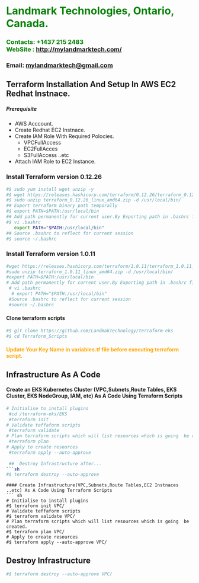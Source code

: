 
#  **<span style="color:green">Landmark Technologies, Ontario, Canada.</span>**
### **<span style="color:green">Contacts: +1437 215 2483<br> WebSite : <http://mylandmarktech.com/></span>**
### **Email: mylandmarktech@gmail.com**



## Terraform Installation And Setup In AWS EC2 Redhat Instnace.
##### Prerequisite
+ AWS Acccount.
+ Create Redhat EC2 Instnace.
+ Create IAM Role With Required Polocies.
   + VPCFullAccess
   + EC2FullAcces
   + S3FullAccess  ..etc
+ Attach IAM Role to EC2 Instance.

### Install Terraform version 0.12.26

``` sh
#$ sudo yum install wget unzip -y
#$ wget https://releases.hashicorp.com/terraform/0.12.26/terraform_0.12.26_linux_amd64.zip
#$ sudo unzip terraform_0.12.26_linux_amd64.zip -d /usr/local/bin/
## Export terraform binary path temporally
#$ export PATH=$PATH:/usr/local/bin
## Add path permanently for current user.By Exporting path in .bashrc file at end of file.
#$ vi .bashrc
   export PATH="$PATH:/usr/local/bin"
## Source .bashrc to reflect for current session
#$ source ~/.bashrc   
```
### Install Terraform version 1.0.11
``` sh
#wget https://releases.hashicorp.com/terraform/1.0.11/terraform_1.0.11_linux_amd64.zip 
#sudo unzip terraform_1.0.11_linux_amd64.zip -d /usr/local/bin/
#export PATH=$PATH:/usr/local/bin
# Add path permanently for current user.By Exporting path in .bashrc file at end of file.
 # vi .bashrc
  # export PATH="$PATH:/usr/local/bin"
 #Source .bashrc to reflect for current session
 #source ~/.bashrc   

```
#### Clone terraform scripts
``` sh
#$ git clone https://github.com/LandmakTechnology/terraform-eks
#$ cd Terraform_Scripts
```
#### <span style="color:orange">Update Your Key Name in variables.tf file before executing terraform script.</span>
## Infrastructure As A Code

#### Create an EKS Kubernetes Cluster (VPC,Subnets,Route Tables, EKS Cluster, EKS NodeGroup, IAM, etc) As A Code Using Terraform Scripts
``` sh
# Initialise to install plugins
 #cd /terraform-eks/EKS
 #terraform init 
# Validate teffaform scripts
 #terraform validate 
# Plan terraform scripts which will list resources which is going  be created.
 #terraform plan 
# Apply to create resources
 #terraform apply --auto-approve 
 
 ##  Destroy Infrastructure after...  
```sh
#$ terraform destroy --auto-approve 
```
```
#### Create Infrastructure(VPC,Subnets,Route Tables,EC2 Instnaces ..etc) As A Code Using Terraform Scripts
``` sh
# Initialise to install plugins
#$ terraform init VPC/
# Validate teffaform scripts
#$ terraform validate VPC/
# Plan terraform scripts which will list resources which is going  be created.
#$ terraform plan VPC/
# Apply to create resources
#$ terraform apply --auto-approve VPC/
```

##  Destroy Infrastructure  
```sh
#$ terraform destroy --auto-approve VPC/
```
